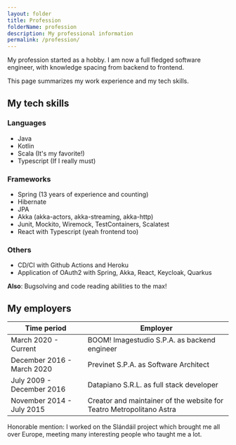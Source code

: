 ```yaml
---
layout: folder
title: Profession
folderName: profession
description: My professional information
permalink: /profession/
---
```


My profession started as a hobby. I am now a full fledged software engineer, with knowledge spacing
from backend to frontend.

This page summarizes my work experience and my tech skills.

## My tech skills

### Languages
- Java
- Kotlin
- Scala (It's my favorite!)
- Typescript (If I really must)

### Frameworks

- Spring (13 years of experience and counting)
- Hibernate
- JPA
- Akka (akka-actors, akka-streaming, akka-http)
- Junit, Mockito, Wiremock, TestContainers, Scalatest
- React with Typescript (yeah frontend too)

### Others

- CD/CI with Github Actions and Heroku
- Application of OAuth2 with Spring, Akka, React, Keycloak, Quarkus

**Also**: Bugsolving and code reading abilities to the max!

## My employers

|         Time period        |                             Employer                                 |
|----------------------------|----------------------------------------------------------------------|
| March 2020 - Current       | BOOM! Imagestudio S.P.A. as backend engineer                         |
| December 2016 - March 2020 | Previnet S.P.A. as Software Architect                                |
| July 2009 - December 2016  | Datapiano S.R.L. as full stack developer                             |
| November 2014 - July 2015  | Creator and maintainer of the website for Teatro Metropolitano Astra |

Honorable mention: I worked on the Slándáil project which brought me all over Europe, meeting
many interesting people who taught me a lot.

